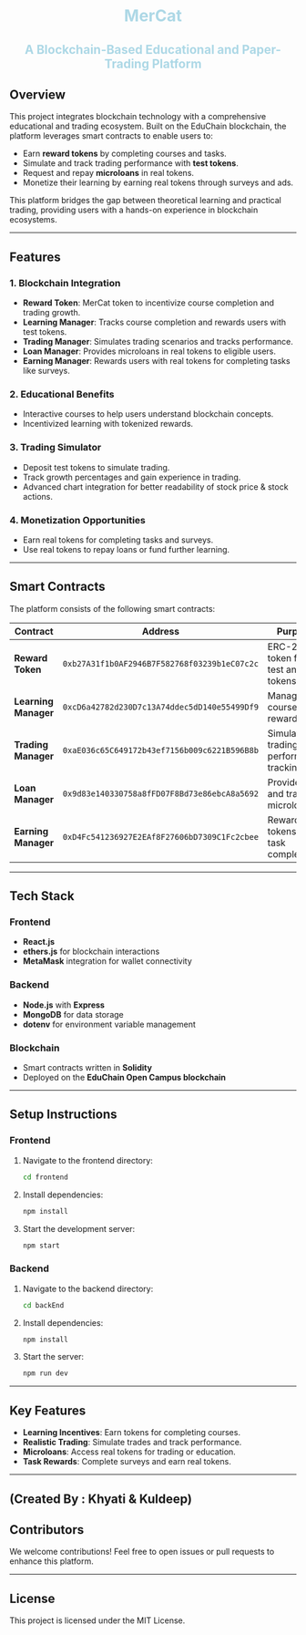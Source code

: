 
<div align="center">
  <h1 style="color:lightblue;">MerCat</h1>
  <h2 style="color:lightblue;">A Blockchain-Based Educational and Paper-Trading Platform</h2>
</div>

## **Overview**
This project integrates blockchain technology with a comprehensive educational and trading ecosystem. Built on the EduChain blockchain, the platform leverages smart contracts to enable users to:

- Earn **reward tokens** by completing courses and tasks.
- Simulate and track trading performance with **test tokens**.
- Request and repay **microloans** in real tokens.
- Monetize their learning by earning real tokens through surveys and ads.

This platform bridges the gap between theoretical learning and practical trading, providing users with a hands-on experience in blockchain ecosystems.

---

## **Features**
### **1. Blockchain Integration**
- **Reward Token**: MerCat token to incentivize course completion and trading growth.
- **Learning Manager**: Tracks course completion and rewards users with test tokens.
- **Trading Manager**: Simulates trading scenarios and tracks performance.
- **Loan Manager**: Provides microloans in real tokens to eligible users.
- **Earning Manager**: Rewards users with real tokens for completing tasks like surveys.

### **2. Educational Benefits**
- Interactive courses to help users understand blockchain concepts.
- Incentivized learning with tokenized rewards.

### **3. Trading Simulator**
- Deposit test tokens to simulate trading.
- Track growth percentages and gain experience in trading.
- Advanced chart integration for better readability of stock price & stock actions. 

### **4. Monetization Opportunities**
- Earn real tokens for completing tasks and surveys.
- Use real tokens to repay loans or fund further learning.

---

## **Smart Contracts**
The platform consists of the following smart contracts:

| Contract          | Address                                    | Purpose                                   |
|-------------------|--------------------------------------------|-------------------------------------------|
| **Reward Token**  | `0xb27A31f1b0AF2946B7F582768f03239b1eC07c2c` | ERC-20 token for test and real tokens.    |
| **Learning Manager** | `0xcD6a42782d230D7c13A74ddec5dD140e55499Df9` | Manages course rewards.                  |
| **Trading Manager** | `0xaE036c65C649172b43ef7156b009c6221B596B8b` | Simulates trading performance tracking.   |
| **Loan Manager**   | `0x9d83e140330758a8fFD07F8Bd73e86ebcA8a5692` | Provides and tracks microloans.          |
| **Earning Manager** | `0xD4Fc541236927E2EAf8F27606bD7309C1Fc2cbee` | Rewards real tokens for task completion.  |

---

## **Tech Stack**
### **Frontend**
- **React.js**
- **ethers.js** for blockchain interactions
- **MetaMask** integration for wallet connectivity

### **Backend**
- **Node.js** with **Express**
- **MongoDB** for data storage
- **dotenv** for environment variable management

### **Blockchain**
- Smart contracts written in **Solidity**
- Deployed on the **EduChain Open Campus blockchain**

---

## **Setup Instructions**
### Frontend
1. Navigate to the frontend directory:
   ```bash
   cd frontend
   ```
2. Install dependencies:
   ```bash
   npm install
   ```
3. Start the development server:
   ```bash
   npm start
   ```

### Backend
1. Navigate to the backend directory:
   ```bash
   cd backEnd
   ```
2. Install dependencies:
   ```bash
   npm install
   ```
3. Start the server:
   ```bash
   npm run dev
   ```

---

## **Key Features**
- **Learning Incentives**: Earn tokens for completing courses.
- **Realistic Trading**: Simulate trades and track performance.
- **Microloans**: Access real tokens for trading or education.
- **Task Rewards**: Complete surveys and earn real tokens.

---

## (Created By : Khyati & Kuldeep)
## **Contributors**
We welcome contributions! Feel free to open issues or pull requests to enhance this platform.

---

## **License**
This project is licensed under the MIT License.
